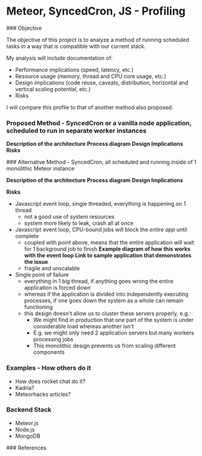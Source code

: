 
# Meteor, SyncedCron, JS - Profiling

### Objective

The objective of this project is to analyze a method of running scheduled tasks in a way that is compatible with our current stack.

My analysis will include documentation of:

  - Performance implications (speed, latency, etc.)
  - Resource usage (memory, thread and CPU core usage, etc.)
  - Design implications (code reuse, caveats, distribution, horizontal and vertical scaling potential, etc.)
  - Risks

I will compare this profile to that of another method also proposed.

### Proposed Method - SyncedCron or a vanilla node application, scheduled to run in separate worker instances

__Description of the architecture__
__Process diagram__
__Design Implications__
__Risks__

### Alternative Method - SyncedCron, all scheduled and running inside of 1 monolithic Meteor instance

__Description of the architecture__
__Process diagram__
__Design Implications__

__Risks__
- Javascript event loop, single threaded, everything is happening on 1 thread
  - not a good use of system resources
  - system more likely to leak, crash all at once
- Javascript event loop, CPU-bound jobs will block the _entire app_ until complete
  - coupled with point above, means that the entire application will wait for 1 background job to finish
  __Example diagram of how this works with the event loop__
  __Link to sample application that demonstrates the issue__
  - fragile and unscalable
- Single point of failure  
  - everything in 1 big thread, if anything goes wrong the entire application is forced down
  - whereas if the application is divided into independently executing processes, if one goes down the system as a whole can remain functioning
  - this design doesn't allow us to cluster these servers properly, e.g.:
    - We might find in production that one part of the system is under considerable load whereas another isn't
    - E.g. we might only need 2 application servers but many workers processing jobs
    - This monolithic design prevents us from scaling different components

### Examples - How others do it

- How does rocket chat do it?
- Kadria?
- Meteorhacks articles?

### Backend Stack

- Meteor.js
- Node.js
- MongoDB

### References

